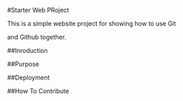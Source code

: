 #Starter Web PRoject



This is a simple website project for showing how to use Git 

and Github together.

##Inroduction

##Purpose

##Deployment

##How To Contribute